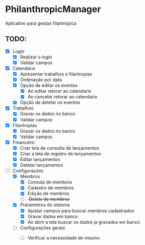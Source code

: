 # PhilanthropicManager
 Aplicativo para gestao filantrópica
 
## TODO:

- [x] Login
    - [x] Realizar o login
    - [x] Validar campos
- [x] Calendario
    - [x] Apresentar trabalhos e filantropias
    - [x] Ordenação por data
    - [X] Opção de editar os eventos
        - [x] Ao editar retorar ao calendario
        - [X] Ao cancelar retorar ao calendario
    - [x] Opção de deletar os eventos
- [x] Trabalhos
    - [x] Gravar os dados no banco
    - [x] Validar campos
- [x] Filantropias
    - [x] Gravar os dados no banco
    - [x] Validar campos
- [X] Financeiro
    - [x] Criar tela de consulta de lançamentos
    - [X] Criar a tela de registro de lançamentos
    - [X] Editar lançamentos
    - [X] Deletar lançamentos
- [ ] Configurações
    - [x] Membros
        - [x] Consula de membros
        - [x] Cadastro de membros
        - [X] Edição de membros
        - [ ] <s> Delete de membros </s>
    - [X] Prarametros do sistema
        - [X] Ajustar campos para buscar membros cadastrados
        - [X] Gravar dados em banco
        - [X] Ao abrir a tela buscar os dados ja gravados em banco
    - [ ] Configurações gerais
         - [ ] Verificar a necessidade do mesmo

